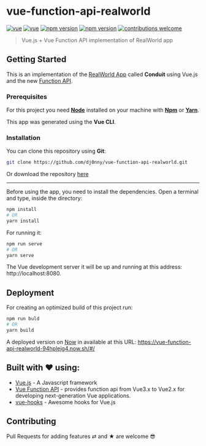 # vue-function-api-realworld

[![vue](https://img.shields.io/badge/build%20with-Vue-blue)](https://img.shields.io/badge/build%20with-Vue-blue)
[![vue](https://img.shields.io/github/languages/top/dj0nny/vue-function-api-realworld)](https://img.shields.io/github/languages/top/dj0nny/vue-function-api-realworld)
[![npm version](https://badge.fury.io/js/vue.svg)](https://badge.fury.io/js/vue)
[![npm version](https://badge.fury.io/js/vue-function-api.svg)](https://badge.fury.io/js/vue-function-api)
[![contributions welcome](https://img.shields.io/badge/contributions-welcome-brightgreen.svg?style=flat)](https://github.com/dwyl/esta/issues)

> Vue.js + Vue Function API implementation of RealWorld app

## Getting Started

This is an implementation of the [RealWorld App](https://github.com/gothinkster/realworld) called **Conduit** using Vue.js and the new [Function API](https://github.com/vuejs/vue-function-api).

### Prerequisites  

For this project you need [__Node__](https://nodejs.org/en/) installed on your machine with [__Npm__](https://www.npmjs.com/) or [__Yarn__](https://yarnpkg.com).

This app was generated using the **Vue CLI**.

### Installation

You can clone this repository using __Git__:
```bash
git clone https://github.com/dj0nny/vue-function-api-realworld.git
```

Or download the repository [here](https://github.com/dj0nny/vue-function-api-realworld/archive/develop.zip)

---

Before using the app, you need to install the dependencies. Open a terminal and type, inside the directory:

```bash
npm install 
# OR
yarn install
```
For running it: 
```bash
npm run serve
# OR
yarn serve
```
The Vue development server it will be up and running at this address: http://localhost:8080.

## Deployment

For creating an optimized build of this project run:

```bash
npm run buld
# OR
yarn build
```

A deployed version on [Now](https://zeit.co/now) in available at this URL: https://vue-function-api-realworld-94hplejg4.now.sh/#/

## Built with ❤️ using:

* [Vue.js](https://vuejs.org/) - A Javascript framework
* [Vue Function API](https://github.com/vuejs/vue-function-api) - provides function api from Vue3.x to Vue2.x for developing next-generation Vue applications.
* [vue-hooks](https://github.com/u3u/vue-hooks) - Awesome hooks for Vue.js

## Contributing

Pull Requests for adding features ⇄ and ★ are welcome 😎